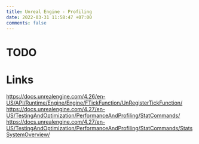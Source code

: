```yaml
---
title: Unreal Engine - Profiling
date: 2022-03-31 11:58:47 +07:00
comments: false
---
```


# TODO

# Links
https://docs.unrealengine.com/4.26/en-US/API/Runtime/Engine/Engine/FTickFunction/UnRegisterTickFunction/
https://docs.unrealengine.com/4.27/en-US/TestingAndOptimization/PerformanceAndProfiling/StatCommands/
https://docs.unrealengine.com/4.27/en-US/TestingAndOptimization/PerformanceAndProfiling/StatCommands/StatsSystemOverview/
